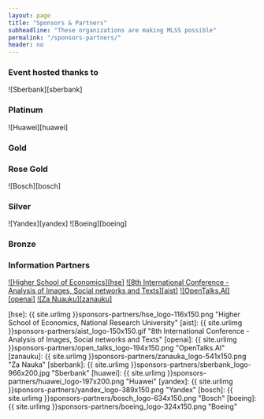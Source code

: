 ```yaml
---
layout: page
title: "Sponsors & Partners"
subheadline: "These organizations are making MLSS possible"
permalink: "/sponsors-partners/"
header: no
---
```


### Event hosted thanks to
![Sberbank][sberbank]
### Platinum
![Huawei][huawei]
### Gold
### Rose Gold
![Bosch][bosch]
### Silver 
![Yandex][yandex] ![Boeing][boeing]
### Bronze

### Information Partners

[![Higher School of Economics][hse]][1] [![8th International Conference - Analysis of Images, Social networks and Texts][aist]][2] [![OpenTalks.AI][openai]][3] [![Za Nuauku][zanauku]][4]

[1]: http://www.hse.ru
[2]: http://aistconf.org
[3]: http://www.opentalks.ai
[4]: #
[5]: http://sberbank.ru
[6]: http://huawei.com
[7]: http://bosch.com
[8]: http://www.yandex.ru
[9]: http://www.boeing.com

[hse]: {{ site.urlimg }}sponsors-partners/hse_logo-116x150.png "Higher School of Economics, National Research University"
[aist]: {{ site.urlimg }}sponsors-partners/aist_logo-150x150.gif "8th International Conference - Analysis of Images, Social networks and Texts"
[openai]: {{ site.urlimg }}sponsors-partners/open_talks_logo-194x150.png "OpenTalks.AI"
[zanauku]: {{ site.urlimg }}sponsors-partners/zanauka_logo-541x150.png "Za Nauka"
[sberbank]: {{ site.urlimg }}sponsors-partners/sberbank_logo-966x200.jpg "Sberbank"
[huawei]: {{ site.urlimg }}sponsors-partners/huawei_logo-197x200.png "Huawei"
[yandex]: {{ site.urlimg }}sponsors-partners/yandex_logo-389x150.png "Yandex"
[bosch]: {{ site.urlimg }}sponsors-partners/bosch_logo-634x150.png "Bosch"
[boeing]: {{ site.urlimg }}sponsors-partners/boeing_logo-324x150.png "Boeing"




